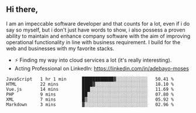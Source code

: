 ## Hi there,

I am an impeccable software developer and that counts for a lot, even if i do say so myself, but i don't just have words to show, i also possess a proven ability to maintain and enhance company software with the aim of improving operational functionality in line with business requirement. I build for the web and businesses with my favorite stacks.
- ⚡ Finding my way into cloud services a lot (it's really interesting).
- Acting Professional on LinkedIn: https://linkedin.com/in/adebayo-moses

<!--START_SECTION:waka-->

```text
JavaScript   1 hr 1 min      ████████████▓░░░░░░░░░░░░   50.41 %
HTML         22 mins         ████▓░░░░░░░░░░░░░░░░░░░░   18.10 %
Vue.js       14 mins         ███░░░░░░░░░░░░░░░░░░░░░░   11.69 %
PHP          9 mins          ██░░░░░░░░░░░░░░░░░░░░░░░   07.80 %
XML          7 mins          █▒░░░░░░░░░░░░░░░░░░░░░░░   05.92 %
Markdown     3 mins          ▓░░░░░░░░░░░░░░░░░░░░░░░░   02.96 %
```

<!--END_SECTION:waka-->
